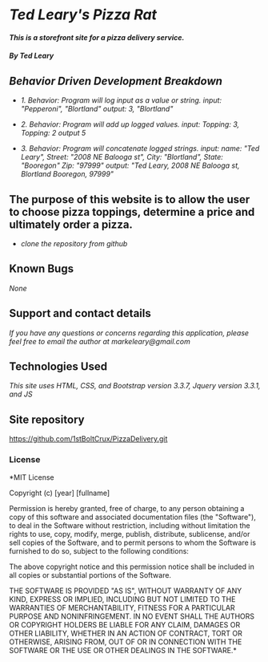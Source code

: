 
# _Ted Leary's Pizza Rat_

#### _This is a storefront site for a pizza delivery service._

#### _By Ted Leary_

## _Behavior Driven Development Breakdown_

* _1. Behavior: Program will log input as a value or string._
_input: "Pepperoni", "Blortland"_
_output: 3, "Blortland"_

* _2. Behavior: Program will add up logged values._
_input: Topping: 3, Topping: 2_
_output 5_

* _3. Behavior: Program will concatenate logged strings._
_input: name: "Ted Leary", Street: "2008 NE Balooga st", City: "Blortland", State: "Booregon" Zip: "97999"_
_output: "Ted Leary, 2008 NE Balooga st, Blortland Booregon, 97999"_


## The purpose of this website is to allow the user to choose pizza toppings, determine a price and ultimately order a pizza.

* _clone the repository from github_

## Known Bugs

_None_

## Support and contact details

_If you have any questions or concerns regarding this application, please feel free to email the author at markeleary@gmail.com_

## Technologies Used

_This site uses HTML, CSS, and Bootstrap version 3.3.7, Jquery version 3.3.1, and JS_

## Site repository

https://github.com/1stBoltCrux/PizzaDelivery.git

### License

*MIT License

Copyright (c) [year] [fullname]

Permission is hereby granted, free of charge, to any person obtaining a copy
of this software and associated documentation files (the "Software"), to deal
in the Software without restriction, including without limitation the rights
to use, copy, modify, merge, publish, distribute, sublicense, and/or sell
copies of the Software, and to permit persons to whom the Software is
furnished to do so, subject to the following conditions:

The above copyright notice and this permission notice shall be included in all
copies or substantial portions of the Software.

THE SOFTWARE IS PROVIDED "AS IS", WITHOUT WARRANTY OF ANY KIND, EXPRESS OR
IMPLIED, INCLUDING BUT NOT LIMITED TO THE WARRANTIES OF MERCHANTABILITY,
FITNESS FOR A PARTICULAR PURPOSE AND NONINFRINGEMENT. IN NO EVENT SHALL THE
AUTHORS OR COPYRIGHT HOLDERS BE LIABLE FOR ANY CLAIM, DAMAGES OR OTHER
LIABILITY, WHETHER IN AN ACTION OF CONTRACT, TORT OR OTHERWISE, ARISING FROM,
OUT OF OR IN CONNECTION WITH THE SOFTWARE OR THE USE OR OTHER DEALINGS IN THE
SOFTWARE.*
